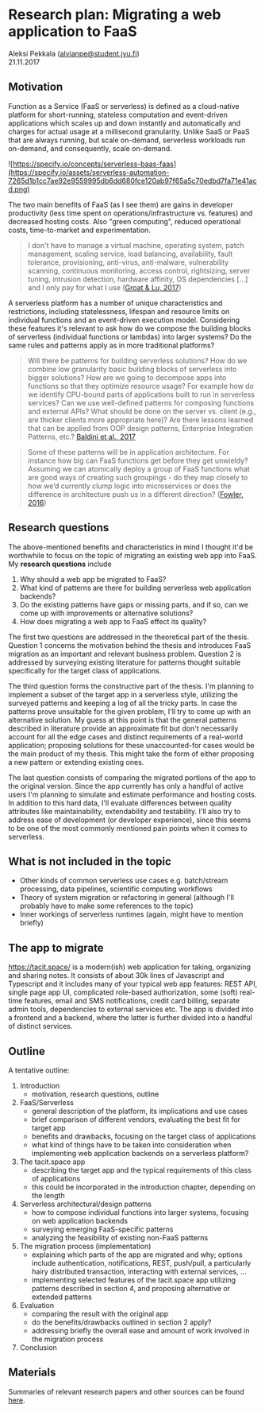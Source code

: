 # Research plan: Migrating a web application to FaaS

Aleksi Pekkala (alvianpe@student.jyu.fi)
<br/>21.11.2017

## Motivation

Function as a Service (FaaS or serverless) is defined as a cloud-native platform for short-running, stateless computation and event-driven applications which scales up and down instantly and automatically and charges for actual usage at a millisecond granularity. Unlike SaaS or PaaS that are always running, but scale on-demand, serverless workloads run on-demand, and consequently, scale on-demand.

![https://specify.io/concepts/serverless-baas-faas](https://specify.io/assets/serverless-automation-7265d1b1cc7ae92e9559995db6dd680fce120ab97f65a5c70edbd7fa71e41acd.png)
[](https://specify.io/concepts/serverless-baas-faas)

The two main benefits of FaaS (as I see them) are gains in developer productivity (less time spent on operations/infrastructure vs. features) and decreased hosting costs. Also "green computing", reduced operational costs, time-to-market and experimentation.

> I don't have to manage a virtual machine, operating system, patch management, scaling service, load balancing, availability, fault tolerance, provisioning, anti-virus, anti-malware, vulnerability scanning, continuous monitoring, access control, rightsizing, server tuning, intrusion detection, hardware affinity, OS dependencies [...] and I only pay for what I use ([Groat & Lu, 2017](https://www.slideshare.net/AmazonWebServices/serverless-design-patterns-for-rethinking-traditional-enterprise-application-approaches-aws-public-sector-summit-2017))

A serverless platform has a number of unique characteristics and restrictions, including statelessness, lifespan and resource limits on individual functions and an event-driven execution model. Considering these features it's relevant to ask how do we compose the building blocks of serverless (individual functions or lambdas) into larger systems? Do the same rules and patterns apply as in more traditional platforms?

> Will there be patterns for building serverless solutions? How do we combine low granularity basic building blocks of serverless into bigger solutions? How are we going to decompose apps into functions so that they optimize resource usage? For example how do we identify CPU-bound parts of applications built to run in serverless services? Can we use well-defined patterns for composing functions and external APIs? What should be done on the server vs. client (e.g., are thicker clients more appropriate here)? Are there lessons learned that can be applied from OOP design patterns, Enterprise Integration Patterns, etc.? [Baldini et al., 2017](https://arxiv.org/abs/1706.03178)

> Some of these patterns will be in application architecture. For instance how big can FaaS functions get before they get unwieldy? Assuming we can atomically deploy a group of FaaS functions what are good ways of creating such groupings - do they map closely to how we’d currently clump logic into microservices or does the difference in architecture push us in a different direction? ([Fowler, 2016](https://martinfowler.com/articles/serverless.html#TheEmergenceOfPatterns))

## Research questions

The above-mentioned benefits and characteristics in mind I thought it'd be worthwhile to focus on the topic of migrating an existing web app into FaaS. My **research questions** include
1. Why should a web app be migrated to FaaS?
2. What kind of patterns are there for building serverless web application backends?
3. Do the existing patterns have gaps or missing parts, and if so, can we come up with improvements or alternative solutions?
4. How does migrating a web app to FaaS effect its quality?

The first two questions are addressed in the theoretical part of the thesis. Question 1 concerns the motivation behind the thesis and introduces FaaS migration as an important and relevant business problem. Question 2 is addressed by surveying existing literature for patterns thought suitable specifically for the target class of applications.

The third question forms the constructive part of the thesis. I'm planning to implement a subset of the target app in a serverless style, utilizing the surveyed patterns and keeping a log of all the tricky parts. In case the patterns prove unsuitable for the given problem, I'll try to come up with an alternative solution. My guess at this point is that the general patterns described in literature provide an approximate fit but don't necessarily account for all the edge cases and distinct requirements of a real-world application; proposing solutions for these unaccounted-for cases would be the main product of my thesis. This might take the form of either proposing a new pattern or extending existing ones.

The last question consists of comparing the migrated portions of the app to the original version. Since the app currently has only a handful of active users I'm planning to simulate and estimate performance and hosting costs. In addition to this hard data, I'll evaluate differences between quality attributes like maintainability, extendability and testability. I'll also try to address ease of development (or developer experience), since this seems to be one of the most commonly mentioned pain points when it comes to serverless.

## What is **not** included in the topic

- Other kinds of common serverless use cases e.g. batch/stream processing, data pipelines, scientific computing workflows
- Theory of system migration or refactoring in general (although I'll probably have to make some references to the topic)
- Inner workings of serverless runtimes (again, might have to mention briefly)

## The app to migrate

https://tacit.space/ is a modern(ish) web application for taking, organizing and sharing notes. It consists of about 30k lines of Javascript and Typescript and it includes many of your typical web app features: REST API, single page app UI, complicated role-based authorization, some (soft) real-time features, email and SMS notifications, credit card billing, separate admin tools, dependencies to external services etc. The app is divided into a frontend and a backend, where the latter is further divided into a handful of distinct services.

## Outline

A tentative outline:

1. Introduction
    - motivation, research questions, outline
2. FaaS/Serverless
    - general description of the platform, its implications and use cases
    - brief comparison of different vendors, evaluating the best fit for target app
    - benefits and drawbacks, focusing on the target class of applications
    - what kind of things have to be taken into consideration when implementing web application backends on a serverless platform?
3. The tacit.space app
    - describing the target app and the typical requirements of this class of applications
    - this could be incorporated in the introduction chapter, depending on the length
4. Serverless architectural/design patterns
    - how to compose individual functions into larger systems, focusing on web application backends
    - surveying emerging FaaS-specific patterns
    - analyzing the feasibility of existing non-FaaS patterns
5. The migration process (implementation)
    - explaining which parts of the app are migrated and why; options include authentication, notifications, REST, push/pull, a particularly hairy distributed transaction, interacting with external services, ...
    - implementing selected features of the tacit.space app utilizing patterns described in section 4, and proposing alternative or extended patterns
6. Evaluation
    - comparing the result with the original app
    - do the benefits/drawbacks outlined in section 2 apply?
    - addressing briefly the overall ease and amount of work involved in the migration process
7. Conclusion


## Materials

Summaries of relevant research papers and other sources can be found [here](https://github.com/epiphone/gradu/blob/master/refs.md).
